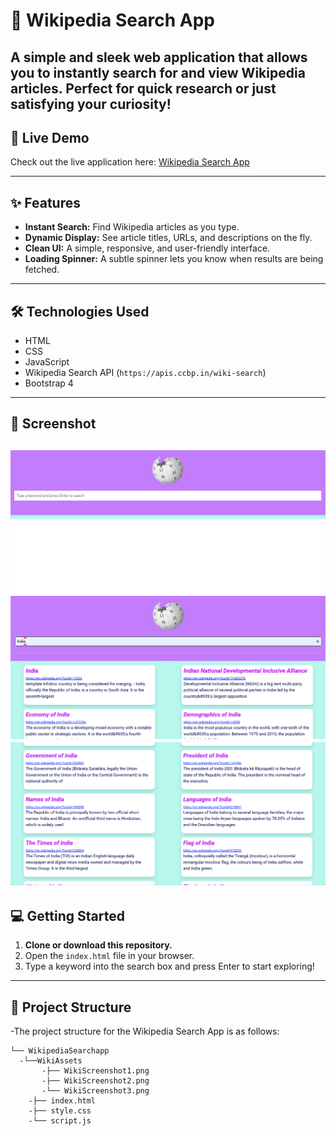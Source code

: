 # 🚀 Wikipedia Search App

A simple and sleek web application that allows you to instantly search for and view Wikipedia articles. Perfect for quick research or just satisfying your curiosity!
---

## 🔗 Live Demo

Check out the live application here: [Wikipedia Search App](https://wikipediasapp13.ccbp.tech/)
 
---

## ✨ Features

- **Instant Search:** Find Wikipedia articles as you type.
- **Dynamic Display:** See article titles, URLs, and descriptions on the fly.
- **Clean UI:** A simple, responsive, and user-friendly interface.
- **Loading Spinner:** A subtle spinner lets you know when results are being fetched.

---

## 🛠️ Technologies Used

- HTML
- CSS
- JavaScript
- Wikipedia Search API (`https://apis.ccbp.in/wiki-search`)
- Bootstrap 4

---
## 📸 Screenshot

![Screenshot of the Wikipedia Search App](./WikiAssets/WikiScreenshot1.png)
![Screenshot of the Wikipedia Search App](./WikiAssets/WikiScreenshot2.png)
![Screenshot of the Wikipedia Search App](./WikiAssets/WikiScreenshot3.png)
---

## 💻 Getting Started

1.  **Clone or download this repository.**
2.  Open the `index.html` file in your browser.
3.  Type a keyword into the search box and press Enter to start exploring!


---

## 📂 Project Structure
-The project structure for the Wikipedia Search App is as follows:
```
└── WikipediaSearchapp
  -└──WikiAssets
       -├── WikiScreenshot1.png
       -├── WikiScreenshot2.png
       -└── WikiScreenshot3.png
    -├── index.html
    -├── style.css
    -└── script.js

```
